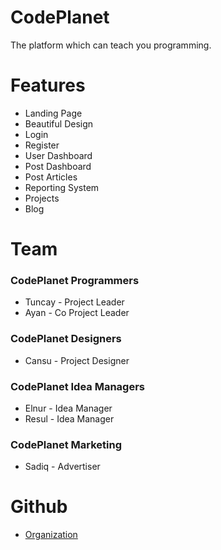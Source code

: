 # CodePlanet

The platform which can teach you programming.

# Features 

* Landing Page
* Beautiful Design
* Login
* Register
* User Dashboard
* Post Dashboard
* Post Articles
* Reporting System
* Projects
* Blog

# Team

### CodePlanet Programmers
* Tuncay - Project Leader
* Ayan - Co Project Leader

### CodePlanet Designers
* Cansu - Project Designer

### CodePlanet Idea Managers
* Elnur - Idea Manager
* Resul - Idea Manager

### CodePlanet Marketing
* Sadiq - Advertiser

# Github

* [Organization](https://github.com/codeplanett)